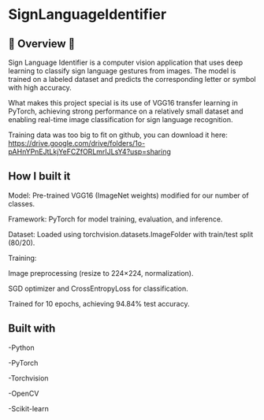 <h1> SignLanguageIdentifier </h1>

## 📝 Overview 📝

Sign Language Identifier is a computer vision application that uses deep learning to classify sign language gestures from images. The model is trained on a labeled dataset and predicts the corresponding letter or symbol with high accuracy.

What makes this project special is its use of VGG16 transfer learning in PyTorch, achieving strong performance on a relatively small dataset and enabling real-time image classification for sign language recognition.

Training data was too big to fit on github, you can download it here: https://drive.google.com/drive/folders/1o-pAHnYPnEJtLkjYeFCZfORLmrIJLsY4?usp=sharing

## How I built it
Model: Pre-trained VGG16 (ImageNet weights) modified for our number of classes.

Framework: PyTorch for model training, evaluation, and inference.

Dataset: Loaded using torchvision.datasets.ImageFolder with train/test split (80/20).

Training:

Image preprocessing (resize to 224×224, normalization).

SGD optimizer and CrossEntropyLoss for classification.

Trained for 10 epochs, achieving 94.84% test accuracy.


## Built with

-Python

-PyTorch

-Torchvision

-OpenCV

-Scikit-learn
